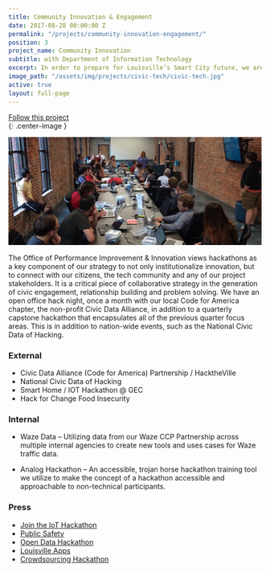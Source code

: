 ```yaml
---
title: Community Innovation & Engagement
date: 2017-08-28 00:00:00 Z
permalink: "/projects/community-innovation-engagement/"
position: 3
project_name: Community Innovation
subtitle: with Department of Information Technology
excerpt: In order to prepare for Louisville’s Smart City future, we are making investments in foundational infrastructure and implementing technologies through public-private partnerships.
image_path: "/assets/img/projects/civic-tech/civic-tech.jpg"
active: true
layout: full-page
---
```


<div class="end-xs hidden-xs col-md-3 button-wrap">
<a class="usa-button usa-button-outline link--external" href="https://public.govdelivery.com/accounts/KYLOUISVILLE/subscriber/new?category_id=KYLOUISVILLE_C74" target="_blank">Follow this project</a>
</div>{: .center-image }

![Community hackathon](/assets/img/projects/community/community.jpg)

The Office of Performance Improvement & Innovation views hackathons as a key component of our strategy to not only institutionalize innovation, but to connect with our citizens, the tech community and any of our project stakeholders. It is a critical piece of collaborative strategy in the generation of civic engagement, relationship building and problem solving. We have an open office hack night, once a month with our local Code for America chapter, the non-profit Civic Data Alliance, in addition to a quarterly capstone hackathon that encapsulates all of the previous quarter focus areas. This is in addition to nation-wide events, such as the National Civic Data of Hacking.

### External

- Civic Data Alliance (Code for America) Partnership / HacktheVille
- National Civic Data of Hacking
- Smart Home / IOT Hackathon @ GEC
- Hack for Change Food Insecurity

### Internal

- Waze Data – Utilizing data from our Waze CCP Partnership across multiple internal agencies to create new tools and uses cases for Waze traffic data.

- Analog Hackathon – An accessible, trojan horse hackathon training tool we utilize to make the concept of a hackathon accessible and approachable to non-technical participants.


### Press
- [Join the IoT Hackathon](https://insiderlouisville.com/metro/vision/join-the-iot-hackathon/)
- [Public Safety](https://insiderlouisville.com/business/technology-business/hackathon-works-to-bring-new-public-safety-tools-to-louisville/)
- [Open Data Hackathon](https://www.courier-journal.com/story/news/local/2015/06/07/louisville-hackers-code-public-good/28666213/)
- [Louisville Apps](http://datasmart.ash.harvard.edu/news/article/open-data-in-louisville-apps-hackathons-and-building-relationships-1076)
- [Crowdsourcing Hackathon](http://www.govtech.com/data/Louisville-Leverages-Crowdsourcing-for-Civic-Good.html)
